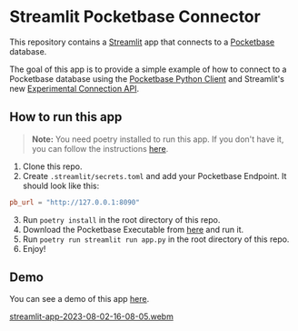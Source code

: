 # Streamlit Pocketbase Connector

This repository contains a [Streamlit](https://streamlit.io) app that connects to a [Pocketbase](https://pocketbase.io) database.

The goal of this app is to provide a simple example of how to connect to a Pocketbase database using the [Pocketbase Python Client](https://github.com/vaphes/pocketbase) and Streamlit's new [Experimental Connection API](https://docs.streamlit.io/library/api-reference/connections/st.experimental_connection).

## How to run this app

> **Note:** You need poetry installed to run this app. If you don't have it, you can follow the instructions [here](https://python-poetry.org/docs/#installation).

1. Clone this repo.
2. Create `.streamlit/secrets.toml` and add your Pocketbase Endpoint. It should look like this:

```toml
pb_url = "http://127.0.0.1:8090"
```

3. Run `poetry install` in the root directory of this repo.
4. Download the Pocketbase Executable from [here](https://github.com/pocketbase/pocketbase/releases) and run it.
5. Run `poetry run streamlit run app.py` in the root directory of this repo.
6. Enjoy!

## Demo

You can see a demo of this app [here](https://pocketbase-connection.streamlit.app/).

[streamlit-app-2023-08-02-16-08-05.webm](https://github.com/Ashwin-op/pocketbase-connection/assets/60032753/ee89b16a-2c11-43d1-a92f-67d5ecfc2fc7)
